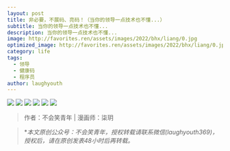 ```yaml
---
layout: post
title: 非必要，不展码、亮码！（当你的领导一点技术也不懂...）
subtitle: 当你的领导一点技术也不懂...
description: 当你的领导一点技术也不懂...
image: http://favorites.ren/assets/images/2022/bhx/liang/0.jpg
optimized_image: http://favorites.ren/assets/images/2022/bhx/liang/0.jpg
category: life
tags:
  - 领导
  - 健康码
  - 程序员
author: laughyouth
---
```


![](http://favorites.ren/assets/images/2022/bhx/liang/640.jpeg)
![](http://favorites.ren/assets/images/2022/bhx/liang/640-1.jpeg)
![](http://favorites.ren/assets/images/2022/bhx/liang/640-2.jpeg)
![](http://favorites.ren/assets/images/2022/bhx/liang/640-3.jpeg)
![](http://favorites.ren/assets/images/2022/bhx/liang/640-4.jpeg)
![](http://favorites.ren/assets/images/2022/bhx/liang/640-5.jpeg)





>作者：不会笑青年 | 漫画师：柒玥

>**本文原创公众号：不会笑青年，授权转载请联系微信(laughyouth369)，授权后，请在原创发表48小时后再转载。*